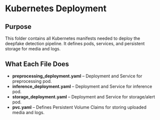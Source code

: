# Kubernetes Deployment

## Purpose
This folder contains all Kubernetes manifests needed to deploy the deepfake detection pipeline. It defines pods, services, and persistent storage for media and logs.

## What Each File Does
- **preprocessing_deployment.yaml** – Deployment and Service for preprocessing pod.  
- **inference_deployment.yaml** – Deployment and Service for inference pod.  
- **storage_deployment.yaml** – Deployment and Service for storage/alert pod.  
- **pvc.yaml** – Defines Persistent Volume Claims for storing uploaded media and logs.  
